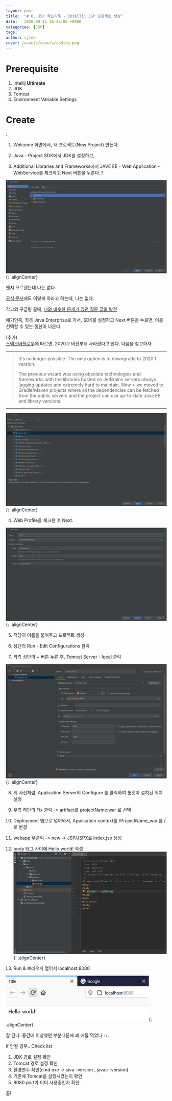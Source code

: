```yaml
---
layout: post
title:  "# 0. JSP 학습기록 - Intellij JSP 프로젝트 생성"
date:   2020-09-11 16:45:00 +0900
categories: [JSP]
tags: 
author: cjlee
cover: /assets/covers/coding.png
---
```


# Prerequisite
1. Intellij **Ultimate**
2. JDK
3. Tomcat
4. Environment Variable Settings

# Create
:

1) Welcome 화면에서, 새 프로젝트(New Project) 만든다.  
   
2) Java - Project SDK에서 JDK를 설정하고,

3) Additional Libraries and Frameworks에서 JAVE EE - Web Application - WebService를 체크하고 Next 버튼을 누른다..?


![failed](/assets/images/2020-09-11-16-47-45_2020-09-11-jsp_project_with_intellij.md.png){: .alignCenter}

왠지 모르겠는데 나는 없다.

[공식 문서](https://www.jetbrains.com/help/idea/preparing-to-develop-a-web-service.html)에도 이렇게 하라고 하는데, 나는 없다.

각고의 구글링 끝에, [나와 비슷한 문제가 있던 질문 글을 발견](https://intellij-support.jetbrains.com/hc/en-us/community/posts/360009485660-No-Java-EE-tab-in-New-Project-)

얘기인즉, 좌측 Java Enterprise로 가서, SDK를 설정하고 Next 버튼을 누르면, 이를 선택할 수 있는 옵션이 나온다.

(추가)  
[스택오버플로우](https://stackoverflow.com/questions/63606475/how-to-create-a-new-java-ee-project-in-intellij-2020-2-without-gradle-or-maven/63606566#63606566)에 따르면, 2020.2 버전부터 사라졌다고 한다. 다음을 참고하자

---

> It's no longer possible. The only option is to downgrade to 2020.1 version.
> 
> The previous wizard was using obsolete technologies and frameworks with the libraries hosted on JetBrains servers always lagging updates and extremely hard to maintain. Now > we moved to Gradle/Maven projects where all the dependencies can be fetched from the public servers and the project can use up-to-date Java EE and library versions.

___


![success](/assets/images/2020-09-11-16-49-58_2020-09-11-jsp_project_with_intellij.md.png){: .alignCenter}

4) Web Profile을 체크한 후 Next.


![framework](/assets/images/2020-09-11-16-52-27_2020-09-11-jsp_project_with_intellij.md.png){: .alignCenter}

5) 적당히 이름을 붙여주고 프로젝트 생성

6) 상단의 Run - Edit Configurations 클릭

7) 좌측 상단의 + 버튼 누른 후, Tomcat Server - local 클릭

![tomcat](/assets/images/2020-09-11-16-58-01_2020-09-11-jsp_project_with_intellij.md.png){: .alignCenter}

8) 위 사진처럼, Application Server의 Configure 를 클릭하여 톰캣이 설치된 위치 설정
   
9) 우측 하단의 Fix 클릭 -> artifact를 projectName:war 로 선택

10) Deployment 탭으로 넘어와서, Application context를 /ProjectName_war 를 /로 변경

11) webapp 우클릭 -> new -> JSP/JSPX로 index.jsp 생성
    
12) body 태그 사이에 Hello world! 작성
![](/assets/images/2020-09-11-17-05-16_2020-09-11-jsp_project_with_intellij.md.png){: .alignCenter}

13) Run & 브라우저 열어서 localhost:8080

![done](/assets/images/2020-09-11-17-04-17_2020-09-11-jsp_project_with_intellij.md.png){: .alignCenter}

잘 된다. 중간에 이상했던 부분때문에 꽤 애를 먹었다 ㅠ.

if 안될 경우.. Check list
1. JDK 경로 설정 확인
2. Tomcat 경로 설정 확인
3. 환경변수 확인(cmd.exe -> java -version , javac -version)
4. 기존에 Tomcat을 실행시켰는지 확인
5. 8080 port가 이미 사용중인지 확인.

끝!
